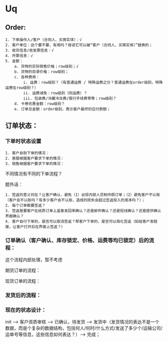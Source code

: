 # Uq

## Order:
	1. 下单操作人/客户（合同人、买房实体）：√
	2. 客户单位：这个要不要，有用吗？按说它可以被“客户（合同人、买房实体）”替换的；
	3. 收货信息/收发票信息：√
	4. 开票信息：√
	5. 金额：
		a. 货物的实际销售价格；row级别；√
		b. 货物的目录价格：row级别；
		c. 各种费用：
			i. 运费：row级别？（有普通运费 / 特殊运费之分？普通运费在order级别，特殊运费在row级别？）
			ii. 运费减免：row级别（同运费）？
			iii. 包装费/冷藏冷冻费/银行手续费等等；row级别？
		d. 卡券优惠金额：row级别？
		e. 订单总金额：order级别，表示客户最终的应付款额；
		
## 订单状态：
### 下单时状态设置

    1. 客户自助下单的情况：
    2. 客服根据客户要求下单的情况：
    3. 销售根据客户要求下单的情况：
不同情况有不同的下单流程？

题外话：

	1. 签返的意义何在？让客户确认，避免（1）出现内部人员制作假订单；（2）避免客户不认账（客户会不认账吗？有多少客户会不认账，造成的损失会超过签返投入的成本吗？）；
	2. 每个订单都要签返？
	3. 签返是要客户在纸质订单上盖章发回来确认？还是邮件确认？还是短线确认？还是提供确认界面确认？
	4. 客户自行下单的，是否可以取消签返？帮客户下单的，是否可以简化签返（如给客户发链接，让客户打开后在界面上签返？）

### 订单确认（客户确认、库存锁定、价格、运费等均已锁定）后的流程：

这个流程内部处理，暂不考虑

期货订单的流程：

现货订单的流程：

### 发货后的流程：

### 现在的状态设计：
init ——> 客户资质审核 ——> 已确认，待发货 ——> 发货中（发货情况的表达不是一个数据，而是个复杂的数据结构，包括何人/何时/什么方式/发送了多少个/运输公司/运单号等信息，这些信息如何表达？）——> 完成；
